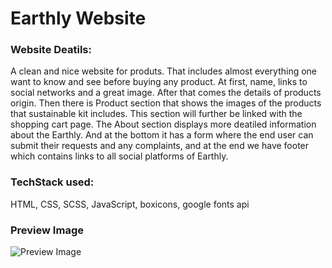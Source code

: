 # Earthly Website

### Website Deatils:

A clean and nice website for produts. That includes almost everything one want to know and see before buying any product. At first, name, links to social networks and a great image. After that comes the details of products origin. Then there is Product section that shows the images of the products that sustainable kit includes. This section will further be linked with the shopping cart page. The About section displays more deatiled information about the Earthly. And at the bottom it has a form where the end user can submit their requests and any complaints, and at the end we have footer which contains links to all social platforms of Earthly.


### TechStack used: 

HTML, CSS, SCSS, JavaScript, boxicons, google fonts api

### Preview Image

![Preview Image](url "https://drive.google.com/file/d/1iVDObtFKYW2KahoBB3WMgiWqfTPG5PW_/view?usp=sharing")
